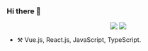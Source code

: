 ### Hi there 👋

<p align="center">
  <img align="top" src="https://github-readme-stats.vercel.app/api?username=andysonn&show_icons=true&icon_color=0366d6&bg_color=ffffff&hide_border=true" />
  <img align="top" src="https://github-readme-stats.vercel.app/api/top-langs/?username=andysonn&layout=compact&hide_border=true&langs_count=10,hide=smarty,html" />
</p>

- ⚒️ Vue.js, React.js, JavaScript, TypeScript.
